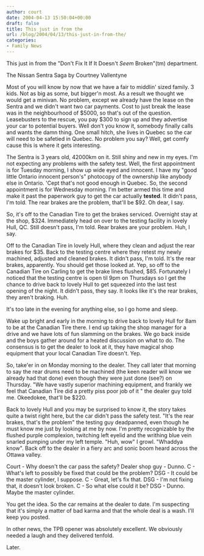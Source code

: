 ```yaml
---
author: court
date: 2004-04-13 15:50:04+00:00
draft: false
title: This just in from the
url: /blog/2004/04/13/this-just-in-from-the/
categories:
- Family News
---
```


This just in from the "Don't Fix It If It Doesn't _Seem_ Broken"(tm) department.

The Nissan Sentra Saga
by Courtney Vallentyne

Most of you will know by now that we have a fair to middlin' sized family.  3 kids.  Not as big as some, but bigger'n most.  As a result we thought we would get a minivan.  No problem, except we already have the lease on the Sentra and we didn't want two car payments.  Cost to just break the lease was in the neighbourhood of $5000, so that's out of the question.  Leasebusters to the rescue, you pay $300 to sign up and they advertise your car to potential buyers.  Well don't you know it, somebody finally calls and wants the damn thing.  One small hitch, she lives in Quebec so the car will need to be safetied in Quebec.  No problem you say?  Well, get comfy cause this is where it gets interesting.

The Sentra is 3 years old, 42000km on it.  Still shiny and new in my eyes.  I'm not expecting any problems with the safety test.  Well, the first appointment is for Tuesday morning, I show up wide eyed and innocent.  I have my "good little Ontario innocent person's" photocopy of the ownership like anybody else in Ontario.  'Cept that's not good enough in Quebec.  So, the second appointment is for Wednesday morning.  I'm better armed this time and make it past the paperwork guy to get the car actually **tested**.  It didn't pass, I'm told.  The rear brakes are the problem, that'll be $92.  Oh dear, I say.

So, it's off to the Canadian Tire to get the brakes serviced.  Overnight stay at the shop, $324.   Immediately head on over to the testing facility in lovely Hull, QC.  Still doesn't pass, I'm told.  Rear brakes are your problem.  Huh, I say.

Off to the Canadian Tire in lovely Hull, where they clean and adjust the rear brakes for $35.  Back to the testing centre where they retest my newly machined, adjusted and cleaned brakes.  It didn't pass, I'm told.  It's the rear brakes, apparently.  You should get those looked at.
Yep, so off to the Canadian Tire on Carling to get the brake lines flushed, $85.  Fortunately I noticed that the testing centre is open til 9pm on Thursdays so I get the chance to drive back to lovely Hull to get squeezed into the last test opening of the night.  It didn't pass, they say.  It looks like it's the rear brakes, they aren't braking.  Huh.

It's too late in the evening for anything else, so I go home and sleep.

Wake up bright and early in the morning to drive back to lovely Hull for 8am to be at the Canadian Tire there.  I end up taking the shop manager for a drive and we have lots of fun slamming on the brakes.  We go back inside and the boys gather around for a heated discussion on what to do.  The consensus is to get the dealer to look at it, they have magical shop equipment that your local Canadian Tire doesn't.  Yep.

So, take'er in on Monday morning to the dealer.  They call later that morning to say the rear drums need to be machined (the keen reader will know we already had that done) even though they were just done (see?) on Thursday.  "We have vastly superior machining equipment, and frankly we feel that Canadian Tire did a pretty piss poor job of it " the dealer guy told me.  Okeedokee, that'll be $220.

Back to lovely Hull and you may be surprised to know it, the story takes quite a twist right here, but the car didn't pass the safety test.  "It's the rear brakes, that's the problem" the testing guy deadpanned, even though he must know me just by looking at me by now.  I'm pretty recognizable by the flushed purple complexion, twitching left eyelid and the writhing blue vein snarled pumping under my left temple.  "Huh, wow" I growl.  "Whaddya know".  Back off to the dealer in a fiery arc and sonic boom heard across the Ottawa valley.

Court - Why doesn't the car pass the safety?
Dealer shop guy - Dunno.
C - What's left to possibly be fixed that could be the problem?
DSG - It could be the master cylinder, I suppose.
C - Great, let's fix that.
DSG - I'm not fixing that, it doesn't look broken.
C - So what else could it be?
DSG - Dunno.  Maybe the master cylinder.

You get the idea.  So the car remains at the dealer to date.  I'm suspecting that it's simply a matter of bad karma and that the whole deal is a wash.  I'll keep you posted.

In other news, the TPB opener was absolutely excellent.  We obviously needed a laugh and they delivered tenfold.

Later.
